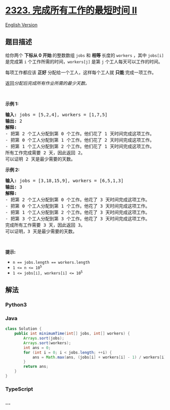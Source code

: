 # [2323. 完成所有工作的最短时间 II](https://leetcode.cn/problems/find-minimum-time-to-finish-all-jobs-ii)

[English Version](/solution/2300-2399/2323.Find%20Minimum%20Time%20to%20Finish%20All%20Jobs%20II/README_EN.md)

## 题目描述

<!-- 这里写题目描述 -->

<p>给你两个 <b>下标从 0 开始&nbsp;</b>的整数数组 <code>jobs</code> 和&nbsp;<strong>相等&nbsp;</strong>长度的 <code>workers</code> ，其中&nbsp;<code>jobs[i]</code>是完成第 <code>i</code> 个工作所需的时间，<code>workers[j]</code>&nbsp;是第 <code>j</code> 个工人每天可以工作的时间。</p>

<p>每项工作都应该 <strong>正好</strong> 分配给一个工人，这样每个工人就&nbsp;<strong>只能&nbsp;</strong>完成一项工作。</p>

<p>返回<em>分配后完成所有作业所需的最少天数。</em></p>

<p>&nbsp;</p>

<p><strong class="example">示例 1:</strong></p>

<pre>
<strong>输入:</strong> jobs = [5,2,4], workers = [1,7,5]
<strong>输出:</strong> 2
<strong>解释:</strong>
- 把第 2 个工人分配到第 0 个工作。他们花了 1 天时间完成这项工作。
- 把第 0 个工人分配到第 1 个工作。他们花了 2 天时间完成这项工作。
- 把第 1 个工人分配到第 2 个工作。他们花了 1 天时间完成这项工作。
所有工作完成需要 2 天，因此返回 2。
可以证明 2 天是最少需要的天数。
</pre>

<p><strong class="example">示例 2:</strong></p>

<pre>
<strong>输入:</strong> jobs = [3,18,15,9], workers = [6,5,1,3]
<strong>输出:</strong> 3
<strong>解释:</strong>
- 把第 2 个工人分配到第 0 个工作。他花了 3 天时间完成这项工作。
- 把第 0 个工人分配到第 1 个工作。他花了 3 天时间完成这项工作。
- 把第 1 个工人分配到第 2 个工作。他花了 3 天时间完成这项工作。
- 把第 3 个工人分配到第 3 个工作。他花了 3 天时间完成这项工作。
完成所有工作需要 3 天，因此返回 3。
可以证明，3 天是最少需要的天数。
</pre>

<p>&nbsp;</p>

<p><strong>提示:</strong></p>

<ul>
	<li><code>n == jobs.length == workers.length</code></li>
	<li><code>1 &lt;= n &lt;= 10<sup>5</sup></code></li>
	<li><code>1 &lt;= jobs[i], workers[i] &lt;= 10<sup>5</sup></code></li>
</ul>

## 解法

<!-- 这里可写通用的实现逻辑 -->

<!-- tabs:start -->

### **Python3**

<!-- 这里可写当前语言的特殊实现逻辑 -->



### **Java**

<!-- 这里可写当前语言的特殊实现逻辑 -->

```java
class Solution {
    public int minimumTime(int[] jobs, int[] workers) {
        Arrays.sort(jobs);
        Arrays.sort(workers);
        int ans = 0;
        for (int i = 0; i < jobs.length; ++i) {
            ans = Math.max(ans, (jobs[i] + workers[i] - 1) / workers[i]);
        }
        return ans;
    }
}
```









### **TypeScript**



### **...**

```

```


